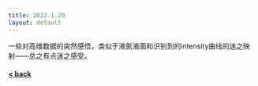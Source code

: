 ```yaml
---
title: 2022.1.20
layout: default
---
```


一些对高维数据的突然感悟，类似于液氮液面和识别到的intensity曲线的迷之映射——总之有点迷之感受。


#### [< back](https://wzetto.github.io/wz369.github.io/omoi/omoi.html)
